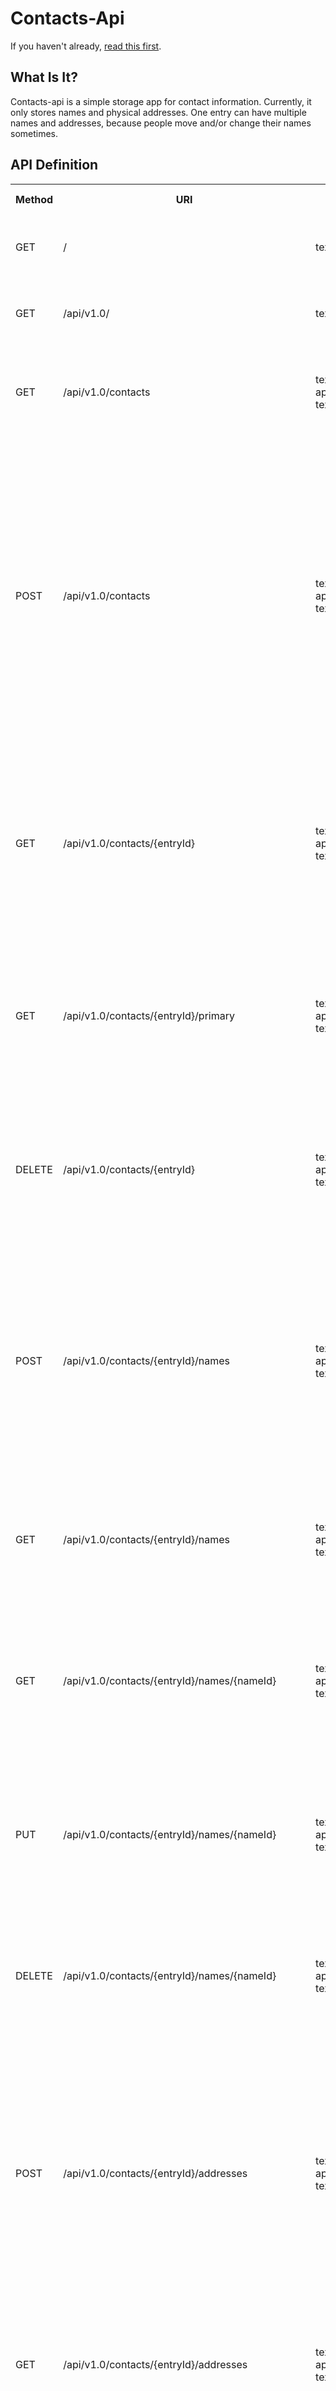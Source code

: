 # Contacts-Api
 
 If you haven't already, <a href="https://github.com/jtdarkly/Contacts-api/blob/master/README.md">read this first</a>.
 
 ## What Is It?
 Contacts-api is a simple storage app for contact information.  Currently, it only stores names and physical addresses.  One entry can have multiple names and addresses, because people move and/or change their names sometimes.
 
 ## API Definition
<table>
    <tr>
        <th>Method</th>
        <th>URI</th>
        <th>Media type</th>
        <th>Description</th>
        <th>Status Code</th>
    </tr>
    <tr>
        <td>GET</td>
        <td>/</td>
        <td>text/plain</td>
        <td>Returns string with API host and port.</td>
        <td>200 OK,<br />500 Internal Server Error</td>
    </tr>
    <tr>
        <td>GET</td>
        <td>/api/v1.0/</td>
        <td>text/plain</td>
        <td>Returns string with API host and port.</td>
        <td>200 OK,<br />500 Internal Server Error</td>
    </tr>
    <tr>
        <td>GET</td>
        <td>/api/v1.0/contacts</td>
        <td>text/plain,<br />application/json,<br />text/xml</td>
        <td>Returns all the contacts, and their associated names and addresses.</td>
        <td>200 OK,<br /> 500 Internal Server Error</td>
    </tr>
    <tr>
        <td>POST</td>
        <td>/api/v1.0/contacts</td>
        <td>text/plain,<br />application/json,<br />text/xml</td>
        <td>Creates a new entry; if name(s) and/or address(es) are includes, will create associated names and addresses.  When an entry is created, a Location header is returned.  It provides the URL where the newly created entry can be accessed.</td>
        <td>201 Created,<br /> 500 Internal Server Error</td>
    </tr>
    <tr>
        <td>GET</td>
        <td>/api/v1.0/contacts/{entryId}</td>
        <td>text/plain,<br />application/json,<br />text/xml</td>
        <td>Returns a single entry for the selected entryId, and the associated names and addresses.  If there is no such entry, it returns 404.</td>
        <td>200 OK,<br />404 NOT FOUND,<br /> <br /> 500 Internal Server Error</td>
    </tr>
    <tr>
        <td>GET</td>
        <td>/api/v1.0/contacts/{entryId}/primary</td>
        <td>text/plain,<br />application/json,<br />text/xml</td>
        <td>Returns a single entry for the selected entryId, and the primary associated name and address.  If there is no such entry, it returns 404.</td>
        <td>200 OK,<br />404 NOT FOUND,<br /> 500 Internal Server Error</td>
    </tr>
    <tr>
        <td>DELETE</td>
        <td>/api/v1.0/contacts/{entryId}</td>
        <td>text/plain,<br />application/json,<br />text/xml</td>
        <td>Deletes an existing entry; if an entry with the provided identifier does not exist, it returns 404.</td>
        <td>204 No Content,<br />404 NOT FOUND,<br /> 500 Internal Server Error</td>
        </tr>
    <tr>
        <td>POST</td>
        <td>/api/v1.0/contacts/{entryId}/names</td>
        <td>text/plain,<br />application/json,<br />text/xml</td>
        <td>Creates a new name in the selected entry. When a name is created, a Location header is returned.  It provides the URL where the newly created name can be accessed.</td>
        <td>201 Created,<br /> 400 BAD REQUEST,<br />404 NOT FOUND,<br /> 500 Internal Server Error</td>
    </tr>
    <tr>
        <td>GET</td>
        <td>/api/v1.0/contacts/{entryId}/names</td>
        <td>text/plain,<br />application/json,<br />text/xml</td>
        <td>Returns all the names for the selected entryId. If there is no such entry, it returns 404.</td>
        <td>200 OK,<br />404 NOT FOUND,<br /> 500 Internal Server Error</td>
    </tr>
    <tr>
        <td>GET</td>
        <td>/api/v1.0/contacts/{entryId}/names/{nameId}</td>
        <td>text/plain,<br />application/json,<br />text/xml</td>
        <td>Returns a single name for the selected nameId, associated with the entryId.  If there is no such name, it returns 404.</td>
        <td>200 OK,<br />404 NOT FOUND,<br /> 500 Internal Server Error</td>
    </tr>
    <tr>
        <td>PUT</td>
        <td>/api/v1.0/contacts/{entryId}/names/{nameId}</td>
        <td>text/plain,<br />application/json,<br />text/xml</td>
        <td>Updates an existing name; if a name for the provided identifier does not exist, it returns 404.</td>
        <td>200 OK,<br /> 400 BAD REQUEST,<br />404 NOT FOUND,<br /> 500 Internal Server Error</td>
    </tr>
    <tr>
        <td>DELETE</td>
        <td>/api/v1.0/contacts/{entryId}/names/{nameId}</td>
        <td>text/plain,<br />application/json,<br />text/xml</td>
        <td>Deletes a existing name; if a name with the provided identifier does not exist, it returns 404.</td>
        <td>204 No Content,<br />404 NOT FOUND,<br /> 500 Internal Server Error</td>
    </tr>
    <tr>
        <td>POST</td>
        <td>/api/v1.0/contacts/{entryId}/addresses</td>
        <td>text/plain,<br />application/json,<br />text/xml</td>
        <td>Creates a new address in the selected entry. When an address is created, a Location header is returned.  It provides the URL where the newly created address can be accessed.</td>
        <td>201 Created,<br /> 400 BAD REQUEST,<br />404 NOT FOUND,<br /> 500 Internal Server Error</td>
    </tr>
    <tr>
        <td>GET</td>
        <td>/api/v1.0/contacts/{entryId}/addresses</td>
        <td>text/plain,<br />application/json,<br />text/xml</td>
        <td>Returns all the addresses for the selected entryId. If there is no such entry, it returns 404.</td>
        <td>200 OK,<br />404 NOT FOUND,<br /> 500 Internal Server Error</td>
    </tr>
    <tr>
        <td>GET</td>
        <td>/api/v1.0/contacts/{entryId}/addresses/{addressId}</td>
        <td>text/plain,<br />application/json,<br />text/xml</td>
        <td>Returns a single address for the selected addressId, associated with the entryId.  If there is no such address, it returns 404.</td>
        <td>200 OK,<br />404 NOT FOUND,<br /> 500 Internal Server Error</td>
    </tr>
    <tr>
        <td>PUT</td>
        <td>/api/v1.0/contacts/{entryId}/addresses/{addressId}</td>
        <td>text/plain,<br />application/json,<br />text/xml</td>
        <td>Updates an existing address; if an address for the provided identifier does not exist, it returns 404.</td>
        <td>200 OK,<br /> 400 BAD REQUEST,<br />404 NOT FOUND,<br /> 500 Internal Server Error</td>
    </tr>
    <tr>
        <td>DELETE</td>
        <td>/api/v1.0/contacts/{entryId}/addresses/{addressId}</td>
        <td>text/plain,<br />application/json,<br />text/xml</td>
        <td>Deletes a existing address; if an address with the provided identifier does not exist, it returns 404.</td>
        <td>204 No Content,<br />404 NOT FOUND,<br /> 500 Internal Server Error</td>
    </tr>
</table>

